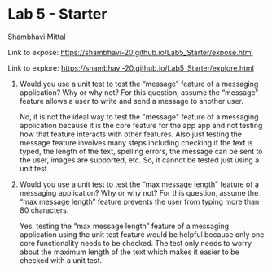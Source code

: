 # Lab 5 - Starter
Shambhavi Mittal

Link to expose: https://shambhavi-20.github.io/Lab5_Starter/expose.html

Link to explore: https://shambhavi-20.github.io/Lab5_Starter/explore.html

1.  Would you use a unit test to test the “message” feature of a messaging application? Why or why not? For this question, assume the “message” feature allows a user to write and send a message to another user.

    No, it is not the ideal way to test the "message" feature of a messaging application because it is the core feature for the app app and not testing how that feature interacts with other features. Also just testing the message feature involves many steps including checking if the text is typed, the length of the text,  spelling errors, the message can be sent to the user, images are supported, etc. So, it cannot be tested just using a unit test. 

2.  Would you use a unit test to test the “max message length” feature of a messaging application? Why or why not? For this question, assume the “max message length” feature prevents the user from typing more than 80 characters.

    Yes, testing the “max message length” feature of a messaging application using the unit test feature would be helpful because only one core functionality needs to be checked. The test only needs to worry about the maximum length of the text which makes it easier to be checked with a unit test. 
